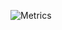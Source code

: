 ![Metrics](https://metrics.lecoq.io/felixbennett?template=classic&introduction=1&tweets=1&base.indepth=false&base.hireable=false&introduction.title=true&tweets.attachments=false&tweets.limit=2&tweets.user=.user.twitter&config.timezone=Europe%2FLondon)

